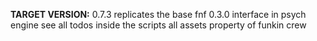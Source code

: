 **TARGET VERSION:** 0.7.3
replicates the base fnf 0.3.0 interface in psych engine
see all todos inside the scripts
all assets property of funkin crew